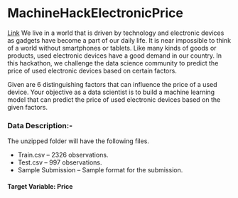 # MachineHackElectronicPrice
[Link](https://www.machinehack.com/course/used-electronics-price-prediction-weekend-hackathon-7/)
We live in a world that is driven by technology and electronic devices as gadgets have become a part of our daily life. It is near impossible to think of a world without smartphones or tablets. Like many kinds of goods or products, used electronic devices have a good demand in our country. In this hackathon, we challenge the data science community to predict the price of used electronic devices based on certain factors.  

Given are 6 distinguishing factors that can influence the price of a used device. Your objective as a data scientist is to build a machine learning model that can predict the price of used electronic devices based on the given factors.  

### Data Description:- 
The unzipped folder will have the following files.  
- Train.csv –  2326 observations. 
- Test.csv –  997 observations. 
- Sample Submission – Sample format for the submission. 

#### Target Variable: Price
